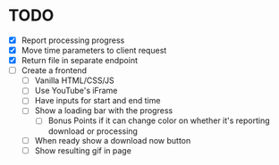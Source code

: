 # TODO
- [X] Report processing progress
- [X] Move time parameters to client request
- [X] Return file in separate endpoint
- [ ] Create a frontend
    - [ ] Vanilla HTML/CSS/JS
    - [ ] Use YouTube's iFrame
    - [ ] Have inputs for start and end time
    - [ ] Show a loading bar with the progress
        - [ ] Bonus Points if it can change color on whether it's reporting download or processing
    - [ ] When ready show a download now button
    - [ ] Show resulting gif in page